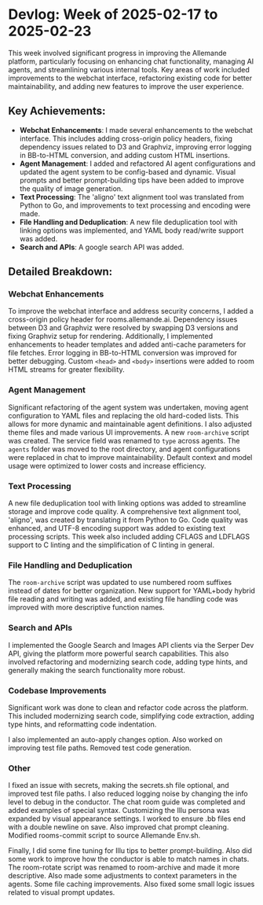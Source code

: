 # Devlog: Week of 2025-02-17 to 2025-02-23

This week involved significant progress in improving the Allemande platform, particularly focusing on enhancing chat functionality, managing AI agents, and streamlining various internal tools. Key areas of work included improvements to the webchat interface, refactoring existing code for better maintainability, and adding new features to improve the user experience.

## Key Achievements:

*   **Webchat Enhancements**: I made several enhancements to the webchat interface. This includes adding cross-origin policy headers, fixing dependency issues related to D3 and Graphviz, improving error logging in BB-to-HTML conversion, and adding custom HTML insertions.
*   **Agent Management**: I added and refactored AI agent configurations and updated the agent system to be config-based and dynamic. Visual prompts and better prompt-building tips have been added to improve the quality of image generation.
*   **Text Processing**: The 'aligno' text alignment tool was translated from Python to Go, and improvements to text processing and encoding were made.
*   **File Handling and Deduplication**: A new file deduplication tool with linking options was implemented, and YAML body read/write support was added.
*    **Search and APIs**: A google search API was added.

## Detailed Breakdown:

### Webchat Enhancements
To improve the webchat interface and address security concerns, I added a cross-origin policy header for rooms.allemande.ai. Dependency issues between D3 and Graphviz were resolved by swapping D3 versions and fixing Graphviz setup for rendering. Additionally, I implemented enhancements to header templates and added anti-cache parameters for file fetches. Error logging in BB-to-HTML conversion was improved for better debugging. Custom `<head>` and `<body>` insertions were added to room HTML streams for greater flexibility.

### Agent Management
Significant refactoring of the agent system was undertaken, moving agent configuration to YAML files and replacing the old hard-coded lists. This allows for more dynamic and maintainable agent definitions. I also adjusted theme files and made various UI improvements. A new `room-archive` script was created. The service field was renamed to `type` across agents. The `agents` folder was moved to the root directory, and agent configurations were replaced in chat to improve maintainability. Default context and model usage were optimized to lower costs and increase efficiency.

### Text Processing
A new file deduplication tool with linking options was added to streamline storage and improve code quality. A comprehensive text alignment tool, 'aligno', was created by translating it from Python to Go. Code quality was enhanced, and UTF-8 encoding support was added to existing text processing scripts. This week also included adding CFLAGS and LDFLAGS support to C linting and the simplification of C linting in general.

### File Handling and Deduplication
The `room-archive` script was updated to use numbered room suffixes instead of dates for better organization. New support for YAML+body hybrid file reading and writing was added, and existing file handling code was improved with more descriptive function names.

### Search and APIs
I implemented the Google Search and Images API clients via the Serper Dev API, giving the platform more powerful search capabilities. This also involved refactoring and modernizing search code, adding type hints, and generally making the search functionality more robust.

### Codebase Improvements
Significant work was done to clean and refactor code across the platform. This included modernizing search code, simplifying code extraction, adding type hints, and reformatting code indentation.

I also implemented an auto-apply changes option.
Also worked on improving test file paths.
Removed test code generation.

### Other
I fixed an issue with secrets, making the secrets.sh file optional, and improved test file paths. I also reduced logging noise by changing the info level to debug in the conductor.
The chat room guide was completed and added examples of special syntax.
Customizing the Illu persona was expanded by visual appearance settings.
I worked to ensure .bb files end with a double newline on save.
Also improved chat prompt cleaning.
Modified rooms-commit script to source Allemande Env.sh.

Finally, I did some fine tuning for Illu tips to better prompt-building. Also did some work to improve how the conductor is able to match names in chats.
The room-rotate script was renamed to room-archive and made it more descriptive.
Also made some adjustments to context parameters in the agents.
Some file caching improvements.
Also fixed some small logic issues related to visual prompt updates.
